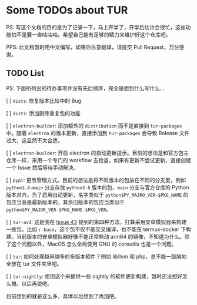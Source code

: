 # Some TODOs about TUR

PS: 写这个文档的目的是为了记录一下，马上开学了，开学后估计会很忙，这些功能怕不是要一直咕咕咕。希望自己能有足够的精力来维护好这个仓库吧。

PPS: 此文档暂时用中文编写，如果你乐意翻译，请提交 Pull Request，万分感谢。

## TODO List

PS: 下面所列出的待办事项并没有先后顺序，完全是想到什么写什么...

[ ] `dists`: 修复版本比较中的 Bug

[ ] `dists`: 添加删除重复包的功能

[ ] `electron-builder`: 添加额外的 `distribution` 而不是直接到 `tur-packages` 中。随着 `electron` 的版本更新，直接添加到 `tur-packages` 会导致 Release 文件过大，这显然不太合适。

[ ] `electron-builder`: 开启 electron 的自动更新提示。目前的想法是和官方包主仓库一样，采用一个专门的 workflow 去检查，如果有更新不尝试更新，直接创建一个 Issue 然后等待手动解决。

[ ] `pypi`: 更改管理方式。目前的想法是将不同版本的包放在不同的分支里，例如 `python3.8-main` 分支存放 `python3.8` 版本的包，`main` 分支与官方仓库的 Python 版本对齐。为了启用自动更新，名字类似于 `python$PY_MAJRO_VER-$PKG_NAME` 的包应当总是最新版本的，其余旧版本的包应当类似于 `python$PY_MAJOR_VER-$PKG_NAME-$PKG_VER`。

[ ] `tur-avd`: 这是我在 [Issue 43](https://github.com/termux-user-repository/tur/issues/43) 提到的第四种方法，打算采用安卓模拟器来构建一些包，比如 `r-base`，这个包不仅不能交叉编译，也不能在 termux-docker 下构建。当前版本的安卓模拟器好像不能正常启动 arm64 的镜像，不知道为什么。除了这个问题以外，MacOS 怎么全局使用 GNU 的 coreutils 也是一个问题。

[ ] `tur`: 如何处理越来越多的多版本软件？例如 libllvm 和 php，总不能一股脑地全放在 tur 文件夹里吧。

[ ] `tur-nightly`: 想用这个来提供一些 nightly 的软件更新构建，暂时还没想好怎么搞，以后再说吧。

目前想到的就是这么多，具体以后想到了再加吧。
